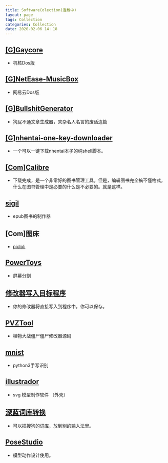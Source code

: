 ```yaml
---
title: SoftwareColection(连载中)
layout: page
tags: Collection
categories: Collection
date: 2020-02-06 14：18
---
```

## __[[G]Gaycore](https://github.com/yihong0618/gaycore)__
- 机核Dos版

## __[[G]NetEase-MusicBox](https://github.com/darknessomi/musicbox)__
- 网易云Dos版

## __[[G]BullshitGenerator](https://github.com/menzi11/BullshitGenerator)__
- 狗屁不通文章生成器，夹杂名人名言的废话连篇

## __[[G]nhentai-one-key-downloader](https://github.com/Tsuk1ko/nhentai-one-key-downloader)__
- 一个可以一键下载nhentai本子的纯shell脚本。

## __[[Com]Calibre](https://calibre-ebook.com/)__
- 下载完成，是一个非常好的图书管理工具。但是，编辑图书完全搞不懂格式，什么在图书管理中是必要的什么是不必要的。就是这样。

## __[sigil](https://sigil-ebook.com/)__
- epub图书的制作器

## __\[Com\]图床__
- [picloli](https://picloli.com/)

## __[PowerToys](https://github.com/Microsoft/PowerToys)__
- 屏幕分割


## __[修改器写入目标程序](https://github.com/Lazuplis-Mei/MemToExe)__
- 你的修改器将直接写入到程序中，你可以保存。

## __[PVZTool](https://github.com/lmintlcx/pvztools)__
- 植物大战僵尸僵尸修改器源码

## __[mnist](https://github.com/hamlinzheng/mnist)__
- python3手写识别

## __[illustrador]()__
- svg 模型制作软件 （外壳）

## __[深蓝词库转换](https://github.com/studyzy/imewlconverter)__
- 可以把搜狗的词库，放到别的输入法里。

## __[PoseStudio](http://www.clip-studio.com/clip_site/)__
- 模型动作设计使用。





